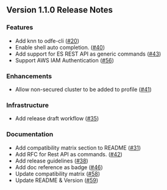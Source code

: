## Version 1.1.0 Release Notes

### Features

* Add knn to odfe-cli ([#20](https://github.com/opendistro-for-elasticsearch/odfe-cli/pull/20))
* Enable shell auto completion. ([#40](https://github.com/opendistro-for-elasticsearch/odfe-cli/pull/40))
* Add support for ES REST API as generic commands ([#43](https://github.com/opendistro-for-elasticsearch/odfe-cli/pull/43))
* Support AWS IAM Authentication ([#56](https://github.com/opendistro-for-elasticsearch/odfe-cli/pull/56))

### Enhancements

* Allow non-secured cluster to be added to profile ([#41](https://github.com/opendistro-for-elasticsearch/odfe-cli/pull/41))

### Infrastructure

* Add release draft workflow ([#35](https://github.com/opendistro-for-elasticsearch/odfe-cli/pull/35))

### Documentation

* Add compatibility matrix section to README ([#31](https://github.com/opendistro-for-elasticsearch/odfe-cli/pull/31))
* Add RFC for Rest API as commands. ([#42](https://github.com/opendistro-for-elasticsearch/odfe-cli/pull/42))
* Add release guidelines ([#38](https://github.com/opendistro-for-elasticsearch/odfe-cli/pull/38))
* Add doc reference as badge ([#46](https://github.com/opendistro-for-elasticsearch/odfe-cli/pull/46))
* Update compatibility matrix ([#58](https://github.com/opendistro-for-elasticsearch/odfe-cli/pull/58))
* Update README & Version ([#59](https://github.com/opendistro-for-elasticsearch/odfe-cli/pull/59))
